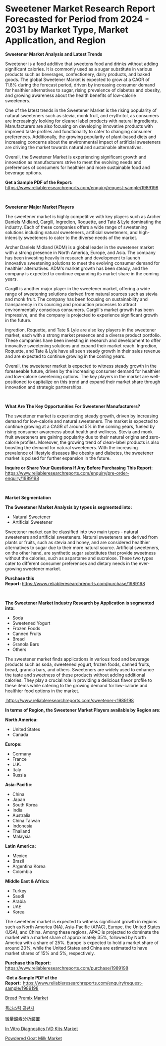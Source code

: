 <p><h1>Sweetener Market Research Report Forecasted for Period from 2024 -  2031 by Market Type, Market Application, and Region</h1></p><p><strong>Sweetener Market Analysis and Latest Trends</strong></p>
<p><p>Sweetener is a food additive that sweetens food and drinks without adding significant calories. It is commonly used as a sugar substitute in various products such as beverages, confectionery, dairy products, and baked goods. The global Sweetener Market is expected to grow at a CAGR of 11.8% during the forecast period, driven by increasing consumer demand for healthier alternatives to sugar, rising prevalence of diabetes and obesity, and growing awareness about the health benefits of low-calorie sweeteners.</p><p>One of the latest trends in the Sweetener Market is the rising popularity of natural sweeteners such as stevia, monk fruit, and erythritol, as consumers are increasingly looking for cleaner label products with natural ingredients. Manufacturers are also focusing on developing innovative products with improved taste profiles and functionality to cater to changing consumer preferences. Additionally, the growing popularity of plant-based diets and increasing concerns about the environmental impact of artificial sweeteners are driving the market towards natural and sustainable alternatives.</p><p>Overall, the Sweetener Market is experiencing significant growth and innovation as manufacturers strive to meet the evolving needs and preferences of consumers for healthier and more sustainable food and beverage options.</p></p>
<p><strong>Get a Sample PDF of the Report:&nbsp;</strong> <a href="https://www.reliableresearchreports.com/enquiry/request-sample/1989198">https://www.reliableresearchreports.com/enquiry/request-sample/1989198</a></p>
<p>&nbsp;</p>
<p><strong>Sweetener Major Market Players</strong></p>
<p><p>The sweetener market is highly competitive with key players such as Archer Daniels Midland, Cargill, Ingredion, Roquette, and Tate & Lyle dominating the industry. Each of these companies offers a wide range of sweetening solutions including natural sweeteners, artificial sweeteners, and high-intensity sweeteners to cater to the diverse needs of the market.</p><p>Archer Daniels Midland (ADM) is a global leader in the sweetener market with a strong presence in North America, Europe, and Asia. The company has been investing heavily in research and development to launch innovative sweetening solutions to meet the evolving consumer demand for healthier alternatives. ADM's market growth has been steady, and the company is expected to continue expanding its market share in the coming years.</p><p>Cargill is another major player in the sweetener market, offering a wide range of sweetening solutions derived from natural sources such as stevia and monk fruit. The company has been focusing on sustainability and transparency in its sourcing and production processes to attract environmentally conscious consumers. Cargill's market growth has been impressive, and the company is projected to experience significant growth in the future.</p><p>Ingredion, Roquette, and Tate & Lyle are also key players in the sweetener market, each with a strong market presence and a diverse product portfolio. These companies have been investing in research and development to offer innovative sweetening solutions and expand their market reach. Ingredion, Roquette, and Tate & Lyle have all seen steady growth in their sales revenue and are expected to continue growing in the coming years.</p><p>Overall, the sweetener market is expected to witness steady growth in the foreseeable future, driven by the increasing consumer demand for healthier and low-calorie sweetening options. The key players in the market are well-positioned to capitalize on this trend and expand their market share through innovation and strategic partnerships.</p></p>
<p>&nbsp;</p>
<p><strong>What Are The Key Opportunities For Sweetener Manufacturers?</strong></p>
<p><p>The sweetener market is experiencing steady growth, driven by increasing demand for low-calorie and natural sweeteners. The market is expected to continue growing at a CAGR of around 5% in the coming years, fueled by rising consumer awareness about health and wellness. Stevia and monk fruit sweeteners are gaining popularity due to their natural origins and zero-calorie profiles. Moreover, the growing trend of clean-label products is also boosting the demand for natural sweeteners. With the increasing prevalence of lifestyle diseases like obesity and diabetes, the sweetener market is poised for further expansion in the future.</p></p>
<p><strong>Inquire or Share Your Questions If Any Before Purchasing This Report:</strong> <a href="https://www.reliableresearchreports.com/enquiry/pre-order-enquiry/1989198">https://www.reliableresearchreports.com/enquiry/pre-order-enquiry/1989198</a></p>
<p>&nbsp;</p>
<p><strong>Market Segmentation</strong></p>
<p><strong>The Sweetener Market Analysis by types is segmented into:</strong></p>
<p><ul><li>Natural Sweetener</li><li>Artificial Sweetener</li></ul></p>
<p><p>Sweetener market can be classified into two main types - natural sweeteners and artificial sweeteners. Natural sweeteners are derived from plants or fruits, such as stevia and honey, and are considered healthier alternatives to sugar due to their more natural source. Artificial sweeteners, on the other hand, are synthetic sugar substitutes that provide sweetness without the calories, such as aspartame and sucralose. These two types cater to different consumer preferences and dietary needs in the ever-growing sweetener market.</p></p>
<p><strong>Purchase this Report:&nbsp;</strong><a href="https://www.reliableresearchreports.com/purchase/1989198">https://www.reliableresearchreports.com/purchase/1989198</a></p>
<p>&nbsp;</p>
<p><strong>The Sweetener Market Industry Research by Application is segmented into:</strong></p>
<p><ul><li>Soda</li><li>Sweetened Yogurt</li><li>Frozen Foods</li><li>Canned Fruits</li><li>Bread</li><li>Granola Bars</li><li>Others</li></ul></p>
<p><p>The sweetener market finds applications in various food and beverage products such as soda, sweetened yogurt, frozen foods, canned fruits, bread, granola bars, and others. Sweeteners are widely used to enhance the taste and sweetness of these products without adding additional calories. They play a crucial role in providing a delicious flavor profile to these items while catering to the growing demand for low-calorie and healthier food options in the market.</p></p>
<p><a href="https://www.reliableresearchreports.com/sweetener-r1989198">&nbsp;https://www.reliableresearchreports.com/sweetener-r1989198</a></p>
<p><strong>In terms of Region, the Sweetener Market Players available by Region are:</strong></p>
<p>
    <p> <strong> North America: </strong>
        <ul>
            <li>United States</li>
            <li>Canada</li>
        </ul>
        </p> 
    <p> <strong> Europe: </strong>
        <ul>
            <li>Germany</li>
            <li>France</li>
            <li>U.K.</li>
            <li>Italy</li>
            <li>Russia</li>
        </ul>
        </p> 
    <p> <strong> Asia-Pacific: </strong>
        <ul>
            <li>China</li>
            <li>Japan</li>
            <li>South Korea</li>
            <li>India</li>
            <li>Australia</li>
            <li>China Taiwan</li>
            <li>Indonesia</li>
            <li>Thailand</li>
            <li>Malaysia</li>
        </ul>
        </p> 
    <p> <strong> Latin America: </strong>
        <ul>
            <li>Mexico</li>
            <li>Brazil</li>
            <li>Argentina Korea</li>
            <li>Colombia</li>
        </ul>
        </p> 
    <p> <strong> Middle East & Africa: </strong>
        <ul>
            <li>Turkey</li>
            <li>Saudi</li>
            <li>Arabia</li>
            <li>UAE</li>
            <li>Korea</li>
        </ul>
    </p>
    </p>
<p><p>The sweetener market is expected to witness significant growth in regions such as North America (NA), Asia-Pacific (APAC), Europe, the United States (USA), and China. Among these regions, APAC is projected to dominate the market with a market share of approximately 35%, followed by North America with a share of 25%. Europe is expected to hold a market share of around 20%, while the United States and China are estimated to have market shares of 15% and 5%, respectively.</p></p>
<p><strong>Purchase this Report: </strong><a href="https://www.reliableresearchreports.com/purchase/1989198">https://www.reliableresearchreports.com/purchase/1989198</a></p>
<p>&nbsp;<strong>Get a Sample PDF of the Report:&nbsp;&nbsp;</strong><a href="https://www.reliableresearchreports.com/enquiry/request-sample/1989198">https://www.reliableresearchreports.com/enquiry/request-sample/1989198</a></p>
<p><strong></strong></p>
<p><p><a href="https://github.com/kathiaseamanalvaradovlprc2h/Market-Research-Report-List-1/blob/main/bread-premix-market.md">Bread Premix Market</a></p><p><a href="https://github.com/vsn7qpua81q/Market-Research-Report-List-1/blob/main/642342817076.md">플라스틱 골판지</a></p><p><a href="https://github.com/ReyesKohler20231/Market-Research-Report-List-1/blob/main/888224218505.md">微量酸素分析装置</a></p><p><a href="https://issuu.com/reportprime-2/docs/in-vitro-diagnostics-ivd-kits-market-size-2030.ppt">In Vitro Diagnostics IVD Kits Market</a></p><p><a href="https://github.com/wusalecollins540tpqoz/Market-Research-Report-List-1/blob/main/powdered-goat-milk-market.md">Powdered Goat Milk Market</a></p></p>